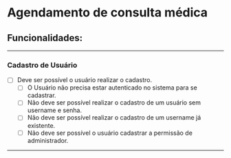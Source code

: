 # Agendamento de consulta  médica

## **Funcionalidades**:
---
### **Cadastro de Usuário** 
- [ ] Deve ser possível o usuário realizar o cadastro.
  - [ ] O Usuário não precisa estar autenticado no sistema para se cadastrar.
  - [ ] Não deve ser possível realizar o cadastro de um usuário sem username e senha.
  - [ ] Não deve ser possível realizar o cadastro de um username já existente.
  - [ ] Não deve ser possível o usuário cadastrar a permissão de administrador.
  
---
